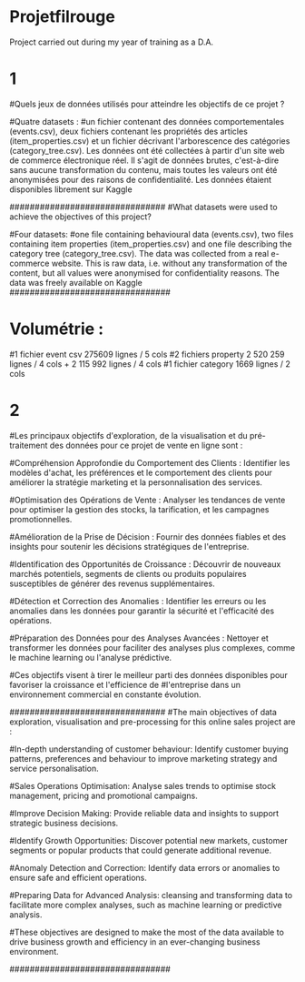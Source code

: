 # Projetfilrouge
Project carried out during my year of training as a D.A.


# 1
#Quels jeux de données utilisés pour atteindre les objectifs de ce projet ?

#Quatre datasets  : 
#un fichier contenant des données comportementales (events.csv), deux fichiers contenant les propriétés des articles 
(item_properties.сsv) et un fichier décrivant l'arborescence des catégories (category_tree.сsv). Les données ont été collectées à partir d'un site web de commerce électronique réel. Il s'agit de données brutes, c'est-à-dire sans aucune transformation du contenu, mais toutes les valeurs ont été anonymisées pour des raisons de confidentialité. 
Les données étaient disponibles librement sur Kaggle

###############################
#What datasets were used to achieve the objectives of this project?

#Four datasets: 
#one file containing behavioural data (events.csv), two files containing item properties (item_properties.сsv) and one file describing the category tree (category_tree.сsv). The data was collected from a real e-commerce website. This is raw data, i.e. without any transformation of the content, but all values were anonymised for confidentiality reasons. The data was freely available on Kaggle
################################

# Volumétrie :
#1 fichier event csv  275609 lignes / 5 cols
#2 fichiers property   2 520 259 lignes / 4 cols + 2 115 992 lignes / 4 cols
#1 fichier category 1669 lignes / 2 cols


# 2 

#Les principaux objectifs d'exploration, de la visualisation et du pré-traitement des données pour ce projet de vente en ligne sont :

#Compréhension Approfondie du Comportement des Clients : Identifier les modèles d'achat, les préférences et le comportement des clients pour améliorer la stratégie marketing et la personnalisation des services. 

#Optimisation des Opérations de Vente : Analyser les tendances de vente pour optimiser la gestion des stocks, la tarification, et les campagnes promotionnelles. 

#Amélioration de la Prise de Décision : Fournir des données fiables et des insights pour soutenir les décisions stratégiques de l'entreprise. 

#Identification des Opportunités de Croissance : Découvrir de nouveaux marchés potentiels, segments de clients ou produits populaires susceptibles de générer des revenus supplémentaires. 

#Détection et Correction des Anomalies : Identifier les erreurs ou les anomalies dans les données pour garantir la sécurité et l'efficacité des opérations. 

#Préparation des Données pour des Analyses Avancées : Nettoyer et transformer les données pour faciliter des analyses plus complexes, comme le machine learning ou l'analyse prédictive. 

#Ces objectifs visent à tirer le meilleur parti des données disponibles pour favoriser la croissance et l'efficience de #l'entreprise dans un environnement commercial en constante évolution.

###############################
#The main objectives of data exploration, visualisation and pre-processing for this online sales project are :

#In-depth understanding of customer behaviour: Identify customer buying patterns, preferences and behaviour to improve marketing strategy and service personalisation. 

#Sales Operations Optimisation: Analyse sales trends to optimise stock management, pricing and promotional campaigns. 

#Improve Decision Making: Provide reliable data and insights to support strategic business decisions. 

#Identify Growth Opportunities: Discover potential new markets, customer segments or popular products that could generate additional revenue. 

#Anomaly Detection and Correction: Identify data errors or anomalies to ensure safe and efficient operations. 

#Preparing Data for Advanced Analysis: cleansing and transforming data to facilitate more complex analyses, such as machine learning or predictive analysis. 

#These objectives are designed to make the most of the data available to drive business growth and efficiency in an ever-changing business environment.

################################
